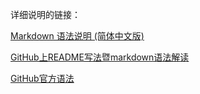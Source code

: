 
详细说明的链接：

[Markdown 语法说明 (简体中文版)](http://wowubuntu.com/markdown/)

[GitHub上README写法暨markdown语法解读](http://www.tuicool.com/articles/zIJrEjn)

[GitHub官方语法](https://help.github.com/categories/writing-on-github/)
